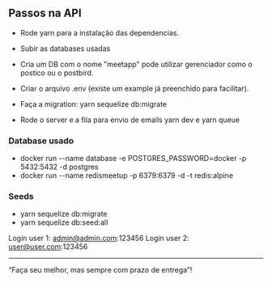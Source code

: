 ## Passos na API

- Rode yarn para a instalação das dependencias.
- Subir as databases usadas

- Cria um DB com o nome "meetapp" pode utilizar gerenciador como o postico ou o postbird.
- Criar o arquivo .env (existe um example já preenchido para facilitar).

- Faça a migration: yarn sequelize db:migrate
- Rode o server e a fila para envio de emails yarn dev e yarn queue

### Database usado

- docker run --name database -e POSTGRES_PASSWORD=docker -p 5432:5432 -d postgres
- docker run --name redismeetup -p 6379:6379 -d -t redis:alpine

### Seeds

- yarn sequelize db:migrate
- yarn sequelize db:seed:all

Login user 1: admin@admin.com:123456
Login user 2: user@user.com:123456

---

“Faça seu melhor, mas sempre com prazo de entrega”!
